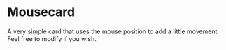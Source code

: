 # Mousecard
A very simple card that uses the mouse position to add a little movement. Feel free to modify if you wish.
